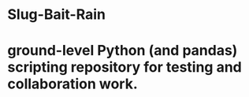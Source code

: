 # Slug-Bait-Rain
# ground-level Python (and pandas) scripting repository for testing and collaboration work. 
